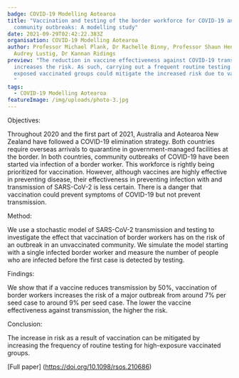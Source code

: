 ```yaml
---
badge: COVID-19 Modelling Aotearoa
title: "Vaccination and testing of the border workforce for COVID-19 and risk of
  community outbreaks: A modelling study"
date: 2021-09-29T02:42:22.383Z
organisation: COVID-19 Modelling Aotearoa
author: Professor Michael Plank, Dr Rachelle Binny, Professor Shaun Hendy, Dr
  Audrey Lustig, Dr Kannan Ridings
preview: "The reduction in vaccine effectiveness against COVID-19 transmission
  increases the risk. As such, carrying out a frequent routine testing of highly
  exposed vaccinated groups could mitigate the increased risk due to vaccination
  "
tags:
  - COVID-19 Modelling Aotearoa
featureImage: /img/uploads/photo-3.jpg
---
```

Objectives:

Throughout 2020 and the first part of 2021, Australia and Aotearoa New Zealand have followed a COVID-19 elimination strategy. Both countries require overseas arrivals to quarantine in government-managed facilities at the border. In both countries, community outbreaks of COVID-19 have been started via infection of a border worker. This workforce is rightly being prioritized for vaccination. However, although vaccines are highly effective in preventing disease, their effectiveness in preventing infection with and transmission of SARS-CoV-2 is less certain. There is a danger that vaccination could prevent symptoms of COVID-19 but not prevent transmission.

Method:

We use a stochastic model of SARS-CoV-2 transmission and testing to investigate the effect that vaccination of border workers has on the risk of an outbreak in an unvaccinated community. We simulate the model starting with a single infected border worker and measure the number of people who are infected before the first case is detected by testing.

Findings:

We show that if a vaccine reduces transmission by 50%, vaccination of border workers increases the risk of a major outbreak from around 7% per seed case to around 9% per seed case. The lower the vaccine effectiveness against transmission, the higher the risk.

Conclusion:

The increase in risk as a result of vaccination can be mitigated by increasing the frequency of routine testing for high-exposure vaccinated groups.

[Full paper]
(https://doi.org/10.1098/rsos.210686)